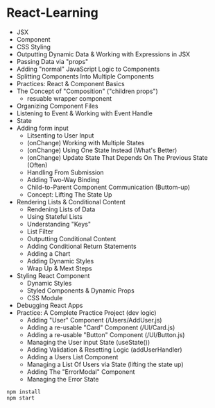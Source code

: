 # React-Learning
- JSX
- Component
- CSS Styling
- Outputting Dynamic Data & Working with Expressions in JSX
- Passing Data via "props"
- Adding "normal" JavaScript Logic to Components
- Splitting Components Into Multiple Components
- Practices: React & Component Basics
- The Concept of "Composition" ("children props")
    - resuable wrapper component
- Organizing Component Files
- Listening to Event & Working with Event Handle
- State
- Adding form input
    - Litsenting to User Input
    - (onChange) Working with Multiple States
    - (onChange) Using One State Instead (What's Better)
    - (onChange) Update State That Depends On The Previous State (Often)
    - Handling From Submission
    - Adding Two-Way Binding
    - Child-to-Parent Component Communication (Buttom-up)
    - Concept: Lifting The State Up
- Rendering Lists & Conditional Content
    - Rendening Lists of Data
    - Using Stateful Lists
    - Understanding "Keys"
    - List Filter
    - Outputting Conditional Content
    - Adding Conditional Return Statements
    - Adding a Chart
    - Adding Dynamic Styles
    - Wrap Up & Mext Steps
- Styling React Component
    - Dynamic Styles
    - Styled Components & Dynamic Props
    - CSS Module
- Debugging React Apps
- Practice: A Complete Practice Project (dev logic)
    - Adding "User" Component (/Users/AddUser.js)
    - Adding a re-usable "Card" Component (/UI/Card.js)
    - Adding a re-usable "Button" Component (/UI/Button.js)
    - Managing the User input State (useState())
    - Adding Validation & Resetting Logic (addUserHandler)
    - Adding a Users List Component
    - Managing a List Of Users via State (lifting the state up)
    - Adding The "ErrorModal" Component
    - Managing the Error State

``` shell
npm install
npm start
```